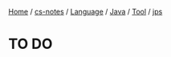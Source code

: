 [Home](https://mengxianbin.github.io) /
[cs-notes](https://mengxianbin.github.io/cs-notes/site) /
[Language](https://mengxianbin.github.io/cs-notes/site/Language) /
[Java](https://mengxianbin.github.io/cs-notes/site/Language/Java) /
[Tool](https://mengxianbin.github.io/cs-notes/site/Language/Java/Tool) /
[jps](https://mengxianbin.github.io/cs-notes/site/Language/Java/Tool/jps)

# TO DO
